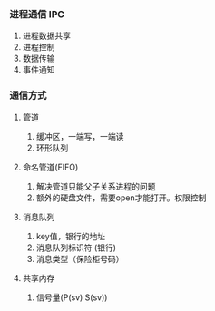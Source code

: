 ### 进程通信 IPC

1. 进程数据共享
2. 进程控制
3. 数据传输
4. 事件通知



### 通信方式

1. 管道 

   1. 缓冲区，一端写，一端读
   2. 环形队列

2. 命名管道(FIFO)

   1. 解决管道只能父子关系进程的问题
   2. 额外的硬盘文件，需要open才能打开。权限控制

3. 消息队列

   1. key值，银行的地址
   2. 消息队列标识符 (银行)
   3. 消息类型（保险柜号码）

4. 共享内存

   1. 信号量(P(sv) S(sv))

   